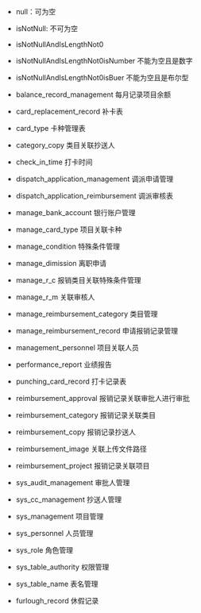  * null：可为空
 * isNotNull: 不可为空
 * isNotNullAndIsLengthNot0
 * isNotNullAndIsLengthNot0isNumber 不能为空且是数字
 * isNotNullAndIsLengthNot0isBuer 不能为空且是布尔型

 * balance_record_management 每月记录项目余额
 * card_replacement_record 补卡表
 * card_type 卡种管理表
 * category_copy 类目关联抄送人
 * check_in_time 打卡时间
 * dispatch_application_management 调派申请管理
 * dispatch_application_reimbursement 调派审核表
 * manage_bank_account 银行账户管理
 * manage_card_type 项目关联卡种
 * manage_condition 特殊条件管理
 * manage_dimission 离职申请
 * manage_r_c 报销类目关联特殊条件管理
 * manage_r_m 关联审核人
 * manage_reimbursement_category 类目管理
 * manage_reimbursement_record 申请报销记录管理
 * management_personnel 项目关联人员
 * performance_report 业绩报告
 * punching_card_record 打卡记录表
 * reimbursement_approval 报销记录关联审批人进行审批
 * reimbursement_category 报销记录关联类目
 * reimbursement_copy 报销记录抄送人
 * reimbursement_image 关联上传文件路径
 * reimbursement_project 报销记录关联项目
 * sys_audit_management 审批人管理
 * sys_cc_management 抄送人管理
 * sys_management 项目管理
 * sys_personnel 人员管理
 * sys_role 角色管理
 * sys_table_authority 权限管理
 * sys_table_name 表名管理
 * furlough_record 休假记录